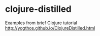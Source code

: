 # clojure-distilled
Examples from brief Clojure tutorial http://yogthos.github.io/ClojureDistilled.html
